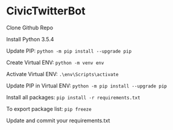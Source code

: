 # CivicTwitterBot

Clone Github Repo

Install Python 3.5.4

Update PIP: `python -m pip install --upgrade pip`

Create Virtual ENV: `python -m venv env`

Activate Virtual ENV: `.\env\Scripts\activate`

Update PIP in Virtual ENV: ```python -m pip install --upgrade pip```

Install all packages:
```pip install -r requirements.txt```

To export package list: ```pip freeze```

Update and commit your requirements.txt
